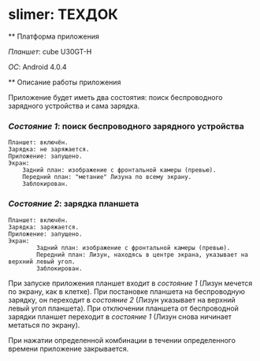 # slimer: ТЕХДОК

** Платформа приложения

*Планшет*: cube U30GT-H

*ОС*: Android 4.0.4

** Описание работы приложения

Приложение будет иметь два состоятия: поиск беспроводного зарядного устройства и сама зарядка.

### _Состояние 1_: поиск беспроводного зарядного устройства
    Планшет: включён.
    Зарядка: не заряжается.
    Приложение: запущено.
    Экран:
        Задний план: изображение с фронтальной камеры (превью).
        Передний план: "метание" Лизуна по всему экрану.
        Заблокирован.

### _Состояние 2_: зарядка планшета
    Планшет: включён.
    Зарядка: заряжается.
    Приложение: запущено.
    Экран:
            Задний план: изображение с фронтальной камеры (превью).
            Передний план: Лизун, находясь в центре экрана, указывает на верхний левый угол.
            Заблокирован.

При запуске приложения планшет входит в *состояние 1* (Лизун мечется по экрану, как в клетке).
При постановке планшета на беспроводную зарядку, он переходит в *состояние 2* (Лизун указывает на верхний левый угол планшета).
При отключении планшета от беспроводной зарядки планшет переходит в *состояние 1* (Лизун снова ничинает метаться по экрану).

При нажатии определенной комбинации в течении определенного времени приложение закрывается.
